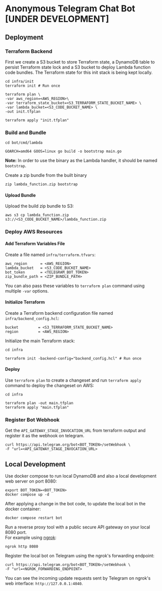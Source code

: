# Anonymous Telegram Chat Bot [UNDER DEVELOPMENT]

## Deployment
### Terraform Backend
First we create a S3 bucket to store Terraform state, a DynamoDB table to persist Terraform state lock and a S3 bucket to deploy Lambda function code bundles. The Terraform state for this init stack is being kept locally.
```shell
cd infra/init
terraform init # Run once

terraform plan \
-var aws_region=<AWS_REGION>\
-var terraform_state_bucket=<S3_TERRAFORM_STATE_BUCKET_NAME> \
-var lambda_bucket=<S3_CODE_BUCKET_NAME> \
-out init.tfplan

terraform apply "init.tfplan"
```

### Build and Bundle
```shell
cd bot/cmd/lambda

GOARCH=amd64 GOOS=linux go build -o bootstrap main.go
```
**Note:** In order to use the binary as the Lambda handler, it should be named `bootstrap`.

Create a zip bundle from the built binary
```shell
zip lambda_function.zip bootstrap
```

#### Upload Bundle
Upload the build zip bundle to S3:
```shell
aws s3 cp lambda_function.zip s3://<S3_CODE_BUCKET_NAME>/lambda_function.zip
```

### Deploy AWS Resources
#### Add Terraform Variables File
Create a file named `infra/terraform.tfvars`:
```hcl
aws_region      = <AWS_REGION>
lambda_bucket   = <S3_CODE_BUCKET_NAME>
bot_token       = <TELEGRAM_BOT_TOKEN>
zip_bundle_path = <ZIP_BUNDLE_PATH>
```
You can also pass these variables to `terraform plan` command using multiple `-var` options.

#### Initialize Terraform
Create a Terraform backend configuration file named `infra/backend_config.hcl`:
```hcl
bucket         = <S3_TERRAFORM_STATE_BUCKET_NAME>
region         = <AWS_REGION>
```
Initialize the main Terraform stack:
```shell
cd infra

terraform init -backend-config="backend_config.hcl" # Run once
```

#### Deploy
Use `terraform plan` to create a changeset and run `terraform apply` command to deploy the changeset on AWS:
```shell
cd infra

terraform plan -out main.tfplan
terraform apply "main.tfplan"
```

### Register Bot Webhook
Get the `API_GATEWAY_STAGE_INVOCATION_URL` from terraform output and register it as the webhook on telegram.

```shell
curl https://api.telegram.org/bot<BOT_TOKEN>/setWebhook \
-F "url=<API_GATEWAY_STAGE_INVOCATION_URL>
```

## Local Development
Use docker compose to run local DynamoDB and also a local development web server on port 8080:  
```shell
export BOT_TOKEN=<BOT_TOKEN>
docker compose up -d
```

After applying a change in the bot code, to update the local bot in the docker container:
```shell
docker compose restart bot
```

Run a reverse proxy tool with a public secure API gateway on your local 8080 port.   
For example using [ngrok](https://ngrok.com/):
```shell
ngrok http 8080
```

Register the local bot on Telegram using the ngrok's forwarding endpoint:
```shell
curl https://api.telegram.org/bot<BOT_TOKEN>/setWebhook \
-F "url=<NGROK_FORWARDING_ENDPOINT>
```
You can see the incoming update requests sent by Telegram on ngrok's web interface: `http://127.0.0.1:4040`.